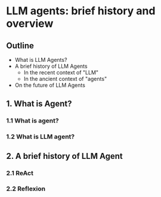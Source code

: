 # LLM agents: brief history and overview

## Outline 

- What is LLM Agents?
- A brief history of LLM Agents
  - In the recent context of "LLM"
  - In the ancient context of "agents"
- On the future of LLM Agents

## 1. What is Agent?

### 1.1 What is agent?

### 1.2 What is LLM agent?

## 2. A brief history of LLM Agent

### 2.1 ReAct

### 2.2 Reflexion





